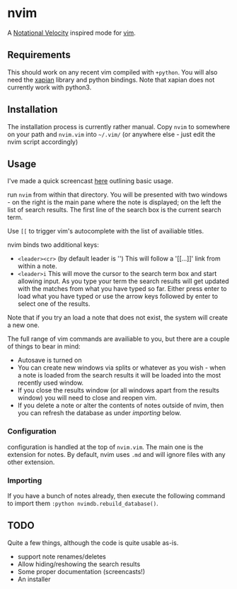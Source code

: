 # nvim

A [Notational Velocity][nv] inspired mode for [vim][]. 


## Requirements
This should work on any recent vim compiled with `+python`. You will also need the [xapian][] library and python bindings. Note that xapian does not currently work with python3.

## Installation
The installation process is currently rather manual. Copy `nvim` to somewhere on your path and `nvim.vim` into `~/.vim/` (or anywhere else - just edit the nvim script accordingly)

## Usage

I've made a quick screencast [here](http://showterm.io/3668688fe06b53482da16) outlining basic usage.

run `nvim` from within that directory. You will be presented with two windows - on the right is the main pane where the note is displayed; on the left the list of search results.
The first line of the search box is the current search term.

Use `[[` to trigger vim's autocomplete with the list of availiable titles.

nvim binds two additional keys:

* `<leader><cr>` (by default leader is '\') This will follow a '[[...]]' link from within a note.
* `<leader>i` This will move the cursor to the search term box and start allowing input. 
  As you type your term the search results will get updated with the matches from what you have typed so far.
  Either press enter to load what you have typed or use the arrow keys followed by enter to select one of the results.

Note that if you try an load a note that does not exist, the system will create a new one.

The full range of vim commands are availiable to you, but there are a couple of things to bear in mind:

* Autosave is turned on
* You can create new windows via splits or whatever as you wish - when a note is loaded from the search results it will be loaded into the most recently used window.
* If you close the results window (or all windows apart from the results window) you will need to close and reopen vim.
* If you delete a note or alter the contents of notes outside of nvim, then you can refresh the database as under _importing_ below.

### Configuration
configuration is handled at the top of `nvim.vim`. The main one is the extension for notes. By default, nvim uses `.md` and will ignore files with any other extension.

### Importing
If you have a bunch of notes already, then execute the following command to import them `:python nvimdb.rebuild_database()`. 

## TODO
Quite a few things, although the code is quite usable as-is.

* support note renames/deletes
* Allow hiding/reshowing the search results
* Some proper documentation (screencasts!)
* An installer

 [nv]: http://www.notational.net
 [vim]: http://www.vim.org
 [xapian]: http://xapian.org
